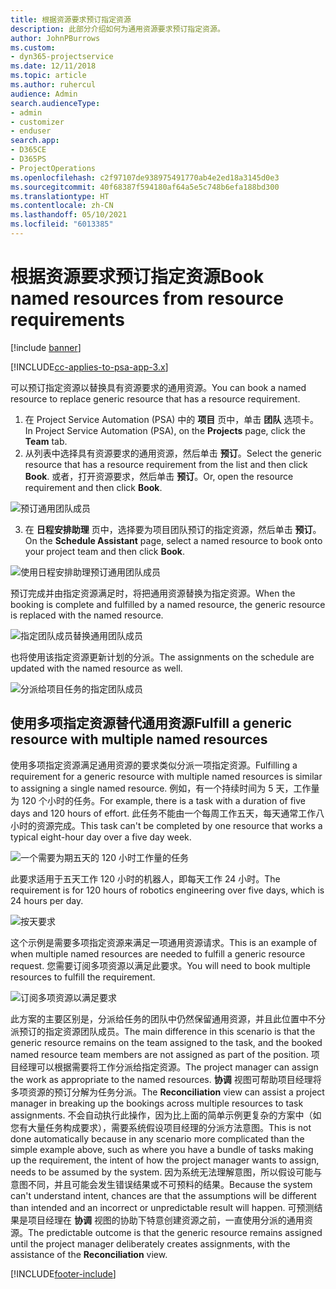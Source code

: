 ```yaml
---
title: 根据资源要求预订指定资源
description: 此部分介绍如何为通用资源要求预订指定资源。
author: JohnPBurrows
ms.custom:
- dyn365-projectservice
ms.date: 12/11/2018
ms.topic: article
ms.author: ruhercul
audience: Admin
search.audienceType:
- admin
- customizer
- enduser
search.app:
- D365CE
- D365PS
- ProjectOperations
ms.openlocfilehash: c2f97107de938975491770ab4e2ed18a3145d0e3
ms.sourcegitcommit: 40f68387f594180af64a5e5c748b6efa188bd300
ms.translationtype: HT
ms.contentlocale: zh-CN
ms.lasthandoff: 05/10/2021
ms.locfileid: "6013385"
---
```

# <a name="book-named-resources-from-resource-requirements"></a><span data-ttu-id="d3f3c-103">根据资源要求预订指定资源</span><span class="sxs-lookup"><span data-stu-id="d3f3c-103">Book named resources from resource requirements</span></span>

[!include [banner](../includes/psa-now-project-operations.md)]

[!INCLUDE[cc-applies-to-psa-app-3.x](../includes/cc-applies-to-psa-app-3x.md)]

<span data-ttu-id="d3f3c-104">可以预订指定资源以替换具有资源要求的通用资源。</span><span class="sxs-lookup"><span data-stu-id="d3f3c-104">You can book a named resource to replace generic resource that has a resource requirement.</span></span>

1. <span data-ttu-id="d3f3c-105">在 Project Service Automation (PSA) 中的 **项目** 页中，单击 **团队** 选项卡。</span><span class="sxs-lookup"><span data-stu-id="d3f3c-105">In Project Service Automation (PSA), on the **Projects** page, click the **Team** tab.</span></span>
2. <span data-ttu-id="d3f3c-106">从列表中选择具有资源要求的通用资源，然后单击 **预订**。</span><span class="sxs-lookup"><span data-stu-id="d3f3c-106">Select the generic resource that has a resource requirement from the list and then click **Book**.</span></span> <span data-ttu-id="d3f3c-107">或者，打开资源要求，然后单击 **预订**。</span><span class="sxs-lookup"><span data-stu-id="d3f3c-107">Or, open the resource requirement and then click **Book**.</span></span>


![预订通用团队成员](media/RM-how-to-14.png)


3. <span data-ttu-id="d3f3c-109">在 **日程安排助理** 页中，选择要为项目团队预订的指定资源，然后单击 **预订**。</span><span class="sxs-lookup"><span data-stu-id="d3f3c-109">On the **Schedule Assistant** page, select a named resource to book onto your project team and then click **Book**.</span></span>

![使用日程安排助理预订通用团队成员](media/RM-how-to-15.png)

<span data-ttu-id="d3f3c-111">预订完成并由指定资源满足时，将把通用资源替换为指定资源。</span><span class="sxs-lookup"><span data-stu-id="d3f3c-111">When the booking is complete and fulfilled by a named resource, the generic resource is replaced with the named resource.</span></span>

![指定团队成员替换通用团队成员](media/RM-how-to-16.png)

<span data-ttu-id="d3f3c-113">也将使用该指定资源更新计划的分派。</span><span class="sxs-lookup"><span data-stu-id="d3f3c-113">The assignments on the schedule are updated with the named resource as well.</span></span>

![分派给项目任务的指定团队成员](media/RM-how-to-17.png)

## <a name="fulfill-a-generic-resource-with-multiple-named-resources"></a><span data-ttu-id="d3f3c-115">使用多项指定资源替代通用资源</span><span class="sxs-lookup"><span data-stu-id="d3f3c-115">Fulfill a generic resource with multiple named resources</span></span>
<span data-ttu-id="d3f3c-116">使用多项指定资源满足通用资源的要求类似分派一项指定资源。</span><span class="sxs-lookup"><span data-stu-id="d3f3c-116">Fulfilling a requirement for a generic resource with multiple named resources is similar to assigning a single named resource.</span></span> <span data-ttu-id="d3f3c-117">例如，有一个持续时间为 5 天，工作量为 120 个小时的任务。</span><span class="sxs-lookup"><span data-stu-id="d3f3c-117">For example, there is a task with a duration of five days and 120 hours of effort.</span></span> <span data-ttu-id="d3f3c-118">此任务不能由一个每周工作五天，每天通常工作八小时的资源完成。</span><span class="sxs-lookup"><span data-stu-id="d3f3c-118">This task can't be completed by one resource that works a typical eight-hour day over a five day week.</span></span> 

![一个需要为期五天的 120 小时工作量的任务](media/RM-how-to-21.png)

<span data-ttu-id="d3f3c-120">此要求适用于五天工作 120 小时的机器人，即每天工作 24 小时。</span><span class="sxs-lookup"><span data-stu-id="d3f3c-120">The requirement is for 120 hours of robotics engineering over five days, which is 24 hours per day.</span></span>

![按天要求](media/RM-how-to-22.png)

<span data-ttu-id="d3f3c-122">这个示例是需要多项指定资源来满足一项通用资源请求。</span><span class="sxs-lookup"><span data-stu-id="d3f3c-122">This is an example of when multiple named resources are needed to fulfill a generic resource request.</span></span> <span data-ttu-id="d3f3c-123">您需要订阅多项资源以满足此要求。</span><span class="sxs-lookup"><span data-stu-id="d3f3c-123">You will need to book multiple resources to fulfill the requirement.</span></span>

![订阅多项资源以满足要求](media/RM-how-to-23.png)

<span data-ttu-id="d3f3c-125">此方案的主要区别是，分派给任务的团队中仍然保留通用资源，并且此位置中不分派预订的指定资源团队成员。</span><span class="sxs-lookup"><span data-stu-id="d3f3c-125">The main difference in this scenario is that the generic resource remains on the team assigned to the task, and the booked named resource team members are not assigned as part of the position.</span></span> <span data-ttu-id="d3f3c-126">项目经理可以根据需要将工作分派给指定资源。</span><span class="sxs-lookup"><span data-stu-id="d3f3c-126">The project manager can assign the work as appropriate to the named resources.</span></span> <span data-ttu-id="d3f3c-127">**协调** 视图可帮助项目经理将多项资源的预订分解为任务分派。</span><span class="sxs-lookup"><span data-stu-id="d3f3c-127">The **Reconciliation** view can assist a project manager in breaking up the bookings across multiple resources to task assignments.</span></span> <span data-ttu-id="d3f3c-128">不会自动执行此操作，因为比上面的简单示例更复杂的方案中（如您有大量任务构成要求），需要系统假设项目经理的分派方法意图。</span><span class="sxs-lookup"><span data-stu-id="d3f3c-128">This is not done automatically because in any scenario more complicated than the simple example above, such as where you have a bundle of tasks making up the requirement, the intent of how the project manager wants to assign, needs to be assumed by the system.</span></span> <span data-ttu-id="d3f3c-129">因为系统无法理解意图，所以假设可能与意图不同，并且可能会发生错误结果或不可预料的结果。</span><span class="sxs-lookup"><span data-stu-id="d3f3c-129">Because the system can't understand intent, chances are that the assumptions will be different than intended and an incorrect or unpredictable result will happen.</span></span> <span data-ttu-id="d3f3c-130">可预测结果是项目经理在 **协调** 视图的协助下特意创建资源之前，一直使用分派的通用资源。</span><span class="sxs-lookup"><span data-stu-id="d3f3c-130">The predictable outcome is that the generic resource remains assigned until the project manager deliberately creates assignments, with the assistance of the **Reconciliation** view.</span></span>




[!INCLUDE[footer-include](../includes/footer-banner.md)]